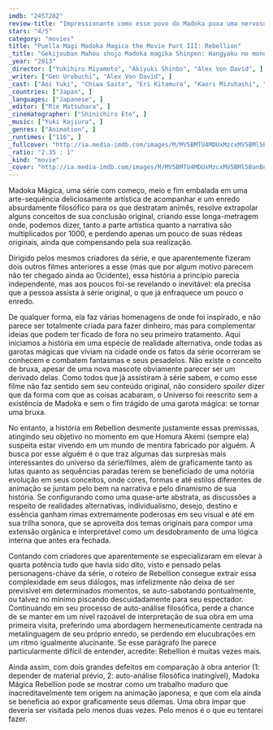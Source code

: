 ```yaml
---
imdb: "2457282"
review-title: "Impressionante como esse povo do Madoka puxa uma nervoso..."
stars: "4/5"
category: "movies"
title: "Puella Magi Madoka Magica the Movie Part III: Rebellion"
_title: "Gekijouban Mahou shojo Madoka magika Shinpen: Hangyaku no monogatari"
_year: "2013"
_director: ["Yukihiro Miyamoto", "Akiyuki Shinbo", "Alex Von David", ]
_writer: ["Gen Urobuchi", "Alex Von David", ]
_cast: ["Aoi Yuki", "Chiwa Saito", "Eri Kitamura", "Kaori Mizuhashi", "Ai Nonaka", "Kana Asumi", "Emiri Katou", "Yûko Gotô", "Tetsuya Iwanaga", ]
_countries: ["Japan", ]
_languages: ["Japanese", ]
_editor: ["Rie Matsuhara", ]
_cinematographer: ["Shinichiro Eto", ]
_music: ["Yuki Kajiura", ]
_genres: ["Animation", ]
_runtimes: ["116", ]
_fullcover: "http://ia.media-imdb.com/images/M/MV5BMTU4MDUxMzcxMV5BMl5BanBnXkFtZTgwNzI5MDU2MDE@.jpg"
_ratio: "2.35 : 1"
_kind: "movie"
_cover: "http://ia.media-imdb.com/images/M/MV5BMTU4MDUxMzcxMV5BMl5BanBnXkFtZTgwNzI5MDU2MDE@._V1._SX100_SY140_.jpg"
---
```

Madoka Mágica, uma série com começo, meio e fim embalada em uma arte-sequência deliciosamente artística de acompanhar e um enredo absurdamente filosófico para os que destratam animês, resolve extrapolar alguns conceitos de sua conclusão original, criando esse longa-metragem onde, podemos dizer, tanto a parte artística quanto a narrativa são multiplicados por 1000, e perdendo apenas um pouco de suas rédeas originais, ainda que compensando pela sua realização.

Dirigido pelos mesmos criadores da série, e que aparentemente fizeram dois outros filmes anteriores a esse (mas que por algum motivo parecem não ter chegado ainda ao Ocidente), essa história a princípio parecia independente, mas aos poucos foi-se revelando o inevitável: ela precisa que a pessoa assista à série original, o que já enfraquece um pouco o enredo.

De qualquer forma, ela faz várias homenagens de onde foi inspirado, e não parece ser totalmente criada para fazer dinheiro, mas para complementar ideias que podem ter ficado de fora no seu primeiro tratamento. Aqui iniciamos a história em uma espécie de realidade alternativa, onde todas as garotas mágicas que viviam na cidade onde os fatos da série ocorreram se conhecem e combatem fantasmas e seus pesadelos. Não existe o conceito de bruxa, apesar de uma nova mascote obviamente parecer ser um derivado delas. Como todos que já assistiram à série sabem, e como esse filme não faz sentido sem seu conteúdo original, não considero _spoiler_ dizer que da forma com que as coisas acabaram, o Universo foi reescrito sem a existência de Madoka e sem o fim trágido de uma garota mágica: se tornar uma bruxa.

No entanto, a história em Rebellion desmente justamente essas premissas, atingindo seu objetivo no momento em que Homura Akemi (sempre ela) suspeita estar vivendo em um mundo de mentira fabricado por alguém. A busca por esse alguém é o que traz algumas das surpresas mais interessantes do universo da série/filmes, além de graficamente tanto as lutas quanto as sequências paradas terem se beneficiado de uma notória evolução em seus conceitos, onde cores, formas e até estilos diferentes de animação se juntam pelo bem na narrativa e pelo dinamismo de sua história. Se configurando como uma quase-arte abstrata, as discussões a respeito de realidades alternativas, individualismo, desejo, destino e essência ganham rimas extremamente poderosas em seu visual e até em sua trilha sonora, que se aproveita dos temas originais para compor uma extensão orgânica e interpretável como um desdobramento de uma lógica interna que antes era fechada.

Contando com criadores que aparentemente se especializaram em elevar à quarta potência tudo que havia sido dito, visto e pensado pelas personagens-chave da série, o roteiro de Rebellion consegue extrair essa complexidade em seus diálogos, mas infelizmente não deixa de ser previsível em determinados momentos, se auto-sabotando pontualmente, ou talvez no mínimo piscando descuidadamente para seu espectador. Continuando em seu processo de auto-análise filosófica, perde a chance de se manter em um nível razoável de interpretação de sua obra em uma primeira visita, preferindo uma abordagem hermeneuticamente centrada na metalinguagem de seu próprio enredo, se perdendo em elucubrações em um ritmo igualmente alucinante. Se esse parágrafo lhe parece particularmente difícil de entender, acredite: Rebellion é muitas vezes mais.

Ainda assim, com dois grandes defeitos em comparação à obra anterior (1: depender de material prévio, 2: auto-análise filosófica inatingível), Madoka Mágica Rebellion pode se mostrar como um trabalho maduro que inacreditavelmente tem origem na animação japonesa, e que com ela ainda se beneficia ao expor graficamente seus dilemas. Uma obra ímpar que deveria ser visitada pelo menos duas vezes. Pelo menos é o que eu tentarei fazer.
